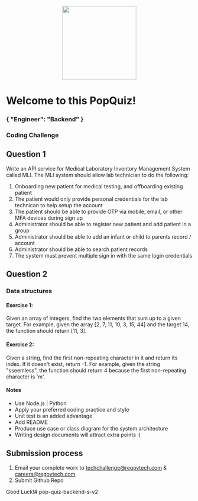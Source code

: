 <p align="center"> 
    <img src="https://regov-store.s3.ap-southeast-1.amazonaws.com/REGOV+Logo_CMYK.png" width="200" >
</p>

# Welcome to this PopQuiz!
### { "Engineer": "Backend" }

### Coding Challenge

## Question 1

Write an API service for Medical Laboratory Inventory Management System called MLI. The MLI system should allow lab technician to do the following:

1. Onboarding new patient for medical testing, and offboarding existing patient
2. The patient would only provide personal credentials for the lab technican to help setup the account
3. The patient should be able to provide OTP via mobile, email, or other MFA devices during sign up
4. Administrator should be able to register new patient and add patient in a group
5. Administrator should be able to add an infant or child to parents record / account
6. Administrator should be able to search patient records
7. The system must prevent multiple sign in with the same login credentials

## Question 2 

### Data structures

#### Exercise 1:

Given an array of integers, find the two elements that sum up to a given target. 
For example, given the array [2, 7, 11, 10, 3, 15, 44] and the target 14, the function should return [11, 3].

#### Exercise 2: 
Given a string, find the first non-repeating character in it and return its index. If it doesn't exist, return -1. For example, given the string "sseemless", the function should return 4 because the first non-repeating character is 'm'.

#### Notes

- Use Node.js | Python
- Apply your preferred coding practice and style
- Unit test is an added advantage
- Add README
- Produce use case or class diagram for the system architecture 
- Writing design documents will attract extra points :)


## Submission process

1. Email your complete work to techchallenge@regovtech.com & careers@regovtech.com
2. Submit Github Repo

Good Luck!# pop-quiz-backend-s-v2
